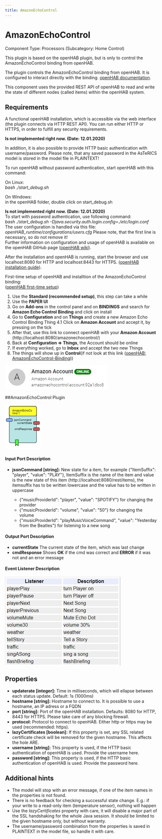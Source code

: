 ```yaml
---
title: AmazonEchoControl
---
```


# AmazonEchoControl

Component Type: Processors (Subcategory: Home Control)

This plugin is based on the openHAB plugin, but is only to control the AmazonEchoControl binding from openHAB.

The plugin controls the AmazonEchoControl binding from openHAB.
It is configured to interact directly with the binding. [openHAB documentation][1].

This component uses the provided REST API of openHAB to read and write the state of different nodes 
(called items) within the openHAB system.


## Requirements

A functional openHAB installation, 
which is accessible via the web interface (the plugin connects via HTTP REST API). 
You can run either HTTP or HTTPS, in order to fulfill any security requirements. 

**Is not implemented right now. (Date: 12.01.2020)**

In addition, it is also possible to provide HTTP basic authentication with username/password. 
Please note, that any saved password in the AsTeRICS model is stored in the model file in PLAINTEXT!
  
To run openHAB without password authentication, start openHAB with this command:

On Linux:  
_bash ./start\_debug.sh_

On Windows:  
in the openHAB folder, double click on start_debug.sh

**Is not implemented right now. (Date: 12.01.2020)**  
To start with password authentication, use following command:  
_bash ./start\_debug.sh -Djava.security.auth.login.config=./etc/login.conf_  
The user configuration is handled via this file:  
_openHAB\_runtime/configurations/users.cfg_ Please note, that the first line is necessary, so do not remove it!  
Further information on configuration and usage of openHAB is available on the openHAB GitHub page ([openHAB wiki][2]).

After the installation and openHAB is running, start the browser and use localhost:8080 for HTTP and localhost:8443 for HTTPS.
([openHAB installation guide][3]).

First-time setup of openHAB and installtion of the AmazonEchoControl binding:<br/> ([openHAB first-time setup][4])
1. Use the **Standard (recommended setup)**, this step can take a while
2. Use the **PAPER UI**
3. Go on **Add-ons** in the control panel and on **BINDINGS** and search for **Amazon Echo Control Binding** and click on install 
4. Go to **Configuration** and on **Things** and create a new Amazon Echo Control Binding Thing
4.1 Click on **Amazon Account** and accept it, by pressing on the tick
5. After that, use this link to connect openHAB with your **Amazon Account** (http://localhost:8080/amazonechocontrol/) 
6. Back at **Configuration => Things**, the Account should be online 
7. If everything worked, go to **Inbox** and accept the two new Things
8. The things will show up in **Control**(if not look at this link ([openHAB: AmazonEchoControl-Binding][5]))
 

![Screenshot: Amazon Account Online](img/amazonaccount.JPG "Screenshot: Amazon Account Online")

##AmazonEchoControl Plugin

![Screenshot: AmazonEchoControl Plugin](img/amazonechocontrolplugin.PNG "Screenshot: AmazonEchoControl Plugin")

#### Input Port Description

*   **jsonCommand \[string\]:** New state for a item, for example {"ItemSuffix": "player", "value": "PLAY"}, 
ItemSuffix is the name of the item and value is the new state of this item (http://localhost:8080/rest/items), 
the itemsuffix has to be written lowercase and the value has to be written in uppercase

    * {"musicProviderId": "player", "value": "SPOTIFY"} for changing the provider
    * {"musicProviderId": "volume", "value": "50"} for changing the volume
    * {"musicProviderId": "playMusicVoiceCommand", "value": "Yesterday from the Beatles"} for listening to a new song


#### Output Port Description

*   **currentState** The current state of the item, which was last change
*   **cmdResponse** Shows **OK** if the cmd was correct and **ERROR** if it was not and an error message

#### Event Listener Description

![Screenshot: AmazonEchoControl Eventlistener](img/amazonechocontrol_eventlistener.PNG "Screenshot: AmazonEchoControl Eventlistener")

## Properties

*   **updaterate \[integer\]:** Time in milliseconds, which will ellapse between each status update. Default: 1s (1000ms)
*   **hostname \[string\]:** Hostname to connect to. It is possible to use a hostname, an IP adress or a FQDN
*   **port \[string\]:** Port of the openHAB installation. Defaults: 8080 for HTTP, 8443 for HTTPS. Please take care of any blocking firewall.
*   **protocol:** Protocol to connect to openHAB. Either http or https may be used (recommended: https).
*   **lazyCertificates \[boolean\]:** If this property is set, any SSL related certificate check will be removed for the given hostname. This affects the hole ARE.
*   **username \[string\]:** This property is used, if the HTTP basic authentication of openHAB is used. Provide the username here.
*   **password \[string\]:** This property is used, if the HTTP basic authentication of openHAB is used. Provide the password here.

## Additional hints

*   The model will stop with an error message, if one of the item names in the properties is not found.
*   There is no feedback for checking a successful state change. E.g.: if your write to a read-only item (temperature sensor), nothing will happen
*   Use the _lazyCertificates_ property with care, it will disable a major part of the SSL handshaking for the whole Java session. It should be limited to the given hostname only, but without warranty.
*   The username/password combination from the properties is saved in PLAINTEXT in the model file, so handle it with care.

[1]: https://www.openhab.org/docs/
[2]: https://github.com/openhab/openhab/wiki
[3]: https://www.openhab.org/docs/installation/
[4]: https://www.openhab.org/docs/tutorial/1sttimesetup.html
[5]: https://www.openhab.org/addons/bindings/amazonechocontrol/